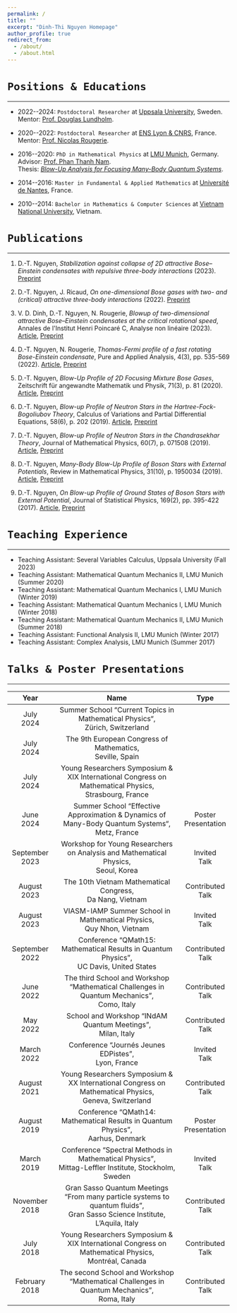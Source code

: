 ```yaml
---
permalink: /
title: ""
excerpt: "Dinh-Thi Nguyen Homepage"
author_profile: true
redirect_from: 
  - /about/
  - /about.html
---
```


`Positions & Educations`
===
---
- 2022--2024: `Postdoctoral Researcher` at [Uppsala University](https://www.math.uu.se/?languageId=1), Sweden.<br/> Mentor: [Prof. Douglas Lundholm](https://www.katalog.uu.se/profile/?id=N19-2326).

- 2020--2022: `Postdoctoral Researcher` at [ENS Lyon & CNRS](http://www.umpa.ens-lyon.fr), France.<br/> Mentor: [Prof. Nicolas Rougerie](http://www.umpa.ens-lyon.fr/umpa/annuaire/rougerie-nicolas).

- 2016--2020: `PhD in Mathematical Physics` at [LMU Munich](https://www.mathematik.uni-muenchen.de), Germany.<br/> Advisor: [Prof. Phan Thanh Nam](https://www.mathematik.uni-muenchen.de/~nam/).<br/> Thesis: [_Blow-Up Analysis for Focusing Many-Body Quantum Systems_](https://edoc.ub.uni-muenchen.de/26564/).

- 2014--2016: `Master in Fundamental & Applied Mathematics` at [Université de Nantes](https://www.math.sciences.univ-nantes.fr/en), France.

- 2010--2014: `Bachelor in Mathematics & Computer Sciences` at [Vietnam National University](https://www.math.hcmus.edu.vn/en/), Vietnam.


`Publications`
===
---

1. D.-T. Nguyen, _Stabilization against collapse of 2D attractive Bose–Einstein condensates with repulsive three-body interactions_ (2023). [Preprint](https://arxiv.org/pdf/2306.17617v1.pdf)

1. D.-T. Nguyen, J. Ricaud, _On one-dimensional Bose gases with two- and (critical) attractive three-body interactions_ (2022). [Preprint](https://doi.org/10.48550/arXiv:2210.04515)

1. V. D. Dinh, D.-T. Nguyen, N. Rougerie, _Blowup of two-dimensional attractive Bose–Einstein condensates at the critical rotational speed_, Annales de l'Institut Henri Poincaré C, Analyse non linéaire (2023). [Article](https://doi.org/10.4171/AIHPC/94), [Preprint](https://arxiv.org/abs/2208.08317)

1. D.-T. Nguyen, N. Rougerie, _Thomas-Fermi profile of a fast rotating Bose-Einstein condensate_, Pure and Applied Analysis, 4(3), pp. 535-569 (2022). [Article](https://doi.org/10.2140/paa.2022.4.535), [Preprint](https://arxiv.org/abs/2201.04418)

1. D.-T. Nguyen, _Blow-Up Profile of 2D Focusing Mixture Bose Gases_, Zeitschrift für angewandte Mathematik und Physik, 71(3), p. 81 (2020). [Article](https://doi.org/10.1007/s00033-020-01302-y), [Preprint](https://arxiv.org/abs/1911.07810)

1. D.-T. Nguyen, _Blow-up Profile of Neutron Stars in the Hartree-Fock-Bogoliubov Theory_, Calculus of Variations and Partial Differential Equations, 58(6), p. 202 (2019). [Article](https://doi.org/10.1007/s00526-019-1641-x), [Preprint](https://arxiv.org/abs/1903.10062)

1. D.-T. Nguyen, _Blow-up Profile of Neutron Stars in the Chandrasekhar Theory_, Journal of Mathematical Physics, 60(7), p. 071508 (2019). [Article](https://doi.org/10.1063/1.5085277), [Preprint](https://arxiv.org/abs/1710.00538)

1. D.-T. Nguyen, _Many-Body Blow-Up Profile of Boson Stars with External Potentials_, Review in Mathematical Physics, 31(10), p. 1950034 (2019). [Article](https://doi.org/10.1142/S0129055X1950034X), [Preprint](https://arxiv.org/abs/1805.00191)

1. D.-T. Nguyen, _On Blow-up Profile of Ground States of Boson Stars with External Potential_, Journal of Statistical Physics, 169(2), pp. 395-422 (2017). [Article](https://doi.org/10.1007/s10955-017-1872-1), [Preprint](https://arxiv.org/abs/1703.10324)


`Teaching Experience`
===
---

- Teaching Assistant: Several Variables Calculus, Uppsala University (Fall 2023)
- Teaching Assistant: Mathematical Quantum Mechanics II, LMU Munich (Summer 2020)
- Teaching Assistant: Mathematical Quantum Mechanics I, LMU Munich (Winter 2019)
- Teaching Assistant: Mathematical Quantum Mechanics I, LMU Munich (Winter 2018)
- Teaching Assistant: Mathematical Quantum Mechanics II, LMU Munich (Summer 2018)
- Teaching Assistant: Functional Analysis II, LMU Munich (Winter 2017)
- Teaching Assistant: Complex Analysis, LMU Munich (Summer 2017)

`Talks & Poster Presentations`
===
---

| Year | Name | Type |
| :---: | :---: | :---: |
| July <br /> 2024 | Summer School “Current Topics in Mathematical Physics“, <br /> Zürich, Switzerland | <!-- Contributed <br /> Talk --> |
| July <br /> 2024 | The 9th European Congress of Mathematics, <br /> Seville, Spain | <!-- Poster Presentation --> |
| July <br /> 2024 | Young Researchers Symposium & XIX International Congress on Mathematical Physics, <br /> Strasbourg, France | <!-- Poster <br /> Presentation --> |
| June <br /> 2024 | Summer School “Effective Approximation & Dynamics of Many-Body Quantum Systems“, <br /> Metz, France | Poster <br /> Presentation |
| September <br /> 2023 | Workshop for Young Researchers on Analysis and Mathematical Physics, <br /> Seoul, Korea | Invited <br /> Talk |
| August <br /> 2023 | The 10th Vietnam Mathematical Congress, <br /> Da Nang, Vietnam | Contributed <br /> Talk |
| August 2023 | VIASM-IAMP Summer School in Mathematical Physics, <br /> Quy Nhon, Vietnam | Invited <br /> Talk |
| September <br /> 2022 | Conference “QMath15: Mathematical Results in Quantum Physics”, <br /> UC Davis, United States | Contributed <br /> Talk |
| June <br /> 2022 | The third School and Workshop “Mathematical Challenges in Quantum Mechanics”, <br /> Como, Italy | Contributed <br /> Talk |
| May <br /> 2022 | School and Workshop “INdAM Quantum Meetings”, <br /> Milan, Italy | Contributed <br /> Talk |
| March <br /> 2022 | Conference “Journés Jeunes EDPistes”, <br /> Lyon, France | Invited <br /> Talk |
| August <br /> 2021 | Young Researchers Symposium & XX International Congress on Mathematical Physics, <br /> Geneva, Switzerland | Contributed <br /> Talk |
| August <br /> 2019 | Conference “QMath14: Mathematical Results in Quantum Physics”, <br /> Aarhus, Denmark | Poster <br /> Presentation |
| March <br /> 2019 | Conference “Spectral Methods in Mathematical Physics”, <br /> Mittag-Leffler Institute, Stockholm, Sweden | Invited <br /> Talk |
| November <br /> 2018 | Gran Sasso Quantum Meetings “From many particle systems to quantum fluids”, <br /> Gran Sasso Science Institute, L’Aquila, Italy | Contributed <br /> Talk |
| July <br /> 2018 | Young Researchers Symposium & XIX International Congress on Mathematical Physics, <br /> Montréal, Canada | Contributed <br /> Talk |
| February <br /> 2018 | The second School and Workshop “Mathematical Challenges in Quantum Mechanics”, <br /> Roma, Italy | Contributed <br /> Talk |
